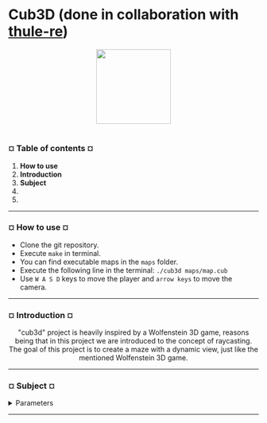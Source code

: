 # Cub3D (done in collaboration with [thule-re](https://github.com/thule-re))
<p align="center"><img src="https://cdn-images-1.medium.com/v2/resize:fit:1200/1*mb0KkzYAZDDSvdYC2MM5hg.jpeg" width="150" height="150" />

#
<h3><b>¤ Table of contents ¤</b></h3>

1) <b>How to use</b>
2) <b>Introduction</b>
3) <b>Subject</b>
5) <b></b>
6) <b></b>

---
<h3><b>¤ How to use ¤</b></h3>

* Clone the git repository.
* Execute `make` in terminal.
* You can find executable maps in the `maps` folder.
* Execute the following line in the terminal: `./cub3d maps/map.cub`
* Use `W A S D` keys to move the player and `arrow keys` to move the camera.

---
<h3><b>¤ Introduction ¤</b></h3>
<p align="center">"cub3d" project is heavily inspired by a Wolfenstein 3D game, reasons being that in this project we are introduced to the concept of raycasting. The goal of this project is to create a maze with a dynamic view, just like the mentioned Wolfenstein 3D game.

---
<h3><b>¤ Subject ¤</b></h3>

<details>
  <summary>Parameters</summary>
  

  |<b>cub3d</b>|
  |:----------------|
  |Turn in files: All your files|
  |Makefile: all, clean, fclean, re, bonus|
  |Arguments: a map in format *.cub|
  |External functions: open, close, read, write, printf, malloc, free, perror, strerror, exit, All functions of the math library, All functions of the MinilibX|
  |Libft authorized: yes|
  |Description: You must create a “realistic” 3D graphical representation of the inside of a maze from a first-person perspective. You have to create this representation using the Ray-Casting principles mentioned earlier.|

  * You must use the miniLibX. Either the version that is available on the operating
    system, or from its sources. If you choose to work with the sources, you will
    need to apply the same rules for your libft as those written above in Common
    Instructions part.

  * The management of your window must remain smooth: changing to another window, minimizing, etc.

  * Display different wall textures (the choice is yours) that vary depending on which
    side the wall is facing (North, South, East, West).

  * Your program must be able to set the floor and ceiling colors to two different ones.

  * The program displays the image in a window and respects the following rules:

    - The left and right arrow keys of the keyboard must allow you to look left and
      right in the maze.

    - The W, A, S, and D keys must allow you to move the point of view through
      the maze.

    - Pressing ESC must close the window and quit the program cleanly.
   
    - Clicking on the red cross on the window’s frame must close the window and
      quit the program cleanly

    - The use of images of the minilibX is strongly recommended.
   
  * Your program must take as a first argument a scene description file with the .cub
    extension:

    - The map must be composed of only 6 possible characters: 0 for an empty space,
      1 for a wall, and N,S,E or W for the player’s start position and spawning
      orientation. This is an example of how it should look:

        ```text
        111111
        100101
        101001
        1100N1
        111111
        ```

    - The map must be closed/surrounded by walls, if not the program must return
      an error.

    - Except for the map content, each type of element can be separated by one or
      more empty line(s).

    - Except for the map content which always has to be the last, each type of
      element can be set in any order in the file.

    - Except for the map, each type of information from an element can be separated
      by one or more space(s).

    - The map must be parsed as it looks in the file. Spaces are a valid part of the
      map and are up to you to handle. You must be able to parse any kind of map,
      as long as it respects the rules of the map.

    - Each element (except the map) firsts information is the type identifier (composed by one or two character(s)), followed by all specific informations for each
      object in a strict order such as:

      1\) North texture: `NO ./path_to_the_north_texture`

      2\) South texture: `SO ./path_to_the_south_texture`

      3\) West texture: `WE ./path_to_the_west_texture`

      4\) East texture: `EA ./path_to_the_east_texture`

      5\) Floor color: `F 220,100,0`

      6\) Ceiling color: `C 225,30,0`

    - Example of the mandatory part with a minimalist .cub scene:
   
      ```text
      NO ./path_to_the_north_texture
      SO ./path_to_the_south_texture
      WE ./path_to_the_west_texture
      EA ./path_to_the_east_texture
      F 220,100,0
      C 225,30,0
      1111111111111111111111111
      1000000000110000000000001
      1011000001110000000000001
      1001000000000000000000001
      111111111011000001110000000000001
      100000000011000001110111111111111
      11110111111111011100000010001
      11110111111111011101010010001
      11000000110101011100000010001
      10000000000000001100000010001
      10000000000000001101010010001
      11000001110101011111011110N0111
      11110111 1110101 101111010001
      11111111 1111111 111111111111
      ```

    - If any misconfiguration of any kind is encountered in the file, the program
      must exit properly and return "Error\n" followed by an explicit error message
      of your choice.

</details>

---


